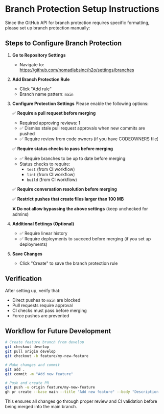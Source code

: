# Branch Protection Setup Instructions

Since the GitHub API for branch protection requires specific formatting, please set up branch protection manually:

## Steps to Configure Branch Protection

1. **Go to Repository Settings**
   - Navigate to: https://github.com/nomadlabsinc/h2o/settings/branches

2. **Add Branch Protection Rule**
   - Click "Add rule"
   - Branch name pattern: `main`

3. **Configure Protection Settings**
   Please enable the following options:

   ✅ **Require a pull request before merging**
   - Required approving reviews: 1
   - ✅ Dismiss stale pull request approvals when new commits are pushed
   - ✅ Require review from code owners (if you have CODEOWNERS file)

   ✅ **Require status checks to pass before merging**
   - ✅ Require branches to be up to date before merging
   - Status checks to require:
     - `test` (from CI workflow)
     - `lint` (from CI workflow)
     - `build` (from CI workflow)

   ✅ **Require conversation resolution before merging**

   ✅ **Restrict pushes that create files larger than 100 MB**

   ❌ **Do not allow bypassing the above settings** (keep unchecked for admins)

4. **Additional Settings (Optional)**
   - ✅ Require linear history
   - ✅ Require deployments to succeed before merging (if you set up deployments)

5. **Save Changes**
   - Click "Create" to save the branch protection rule

## Verification

After setting up, verify that:
- Direct pushes to `main` are blocked
- Pull requests require approval
- CI checks must pass before merging
- Force pushes are prevented

## Workflow for Future Development

```bash
# Create feature branch from develop
git checkout develop
git pull origin develop
git checkout -b feature/my-new-feature

# Make changes and commit
git add .
git commit -m "Add new feature"

# Push and create PR
git push -u origin feature/my-new-feature
gh pr create --base main --title "Add new feature" --body "Description of changes"
```

This ensures all changes go through proper review and CI validation before being merged into the main branch.
